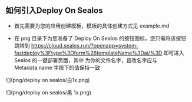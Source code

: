 ## 如何引入Deploy On Sealos

- 首先需要为您的应用创建模板，模板的具体创建方式见 example.md

- 在 png 目录下为您准备了 Deploy On Sealos 的按钮图标，您只需将该按钮跳转到 https://cloud.sealos.run/?openapp=system-fastdeploy%3Ftype%3Dform%26templateName%3Dai/%3D<your app name> 即可进入 Sealos 的一键部署页面，其中 <your app name> 为你的文件名字，且改名字应与 Metadata.name 字段下的值保持一致

![](png/deploy on sealos/白1x.png)

![](png/deploy on sealos/黑 1x.png)

